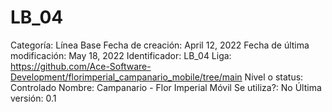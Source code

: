 # LB_04

Categoría: Línea Base
Fecha de creación: April 12, 2022
Fecha de última modificación: May 18, 2022
Identificador: LB_04
Liga: https://github.com/Ace-Software-Development/florimperial_campanario_mobile/tree/main
Nivel o status: Controlado
Nombre: Campanario - Flor Imperial Móvil
Se utiliza?: No
Última versión: 0.1